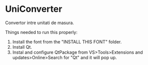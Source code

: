 # UniConverter
Convertor intre unitati de masura.

Things needed to run this properly:
1. Install the font from the "INSTALL THIS FONT" folder.
2. Install Qt.
3. Instal and configure QtPackage from VS>Tools>Extensions and updates>Online>Search for "Qt" and it will pop up.

